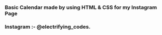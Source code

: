 ### Basic Calendar made by using HTML & CSS for my Instagram Page

### Instagram :- @electrifying_codes.